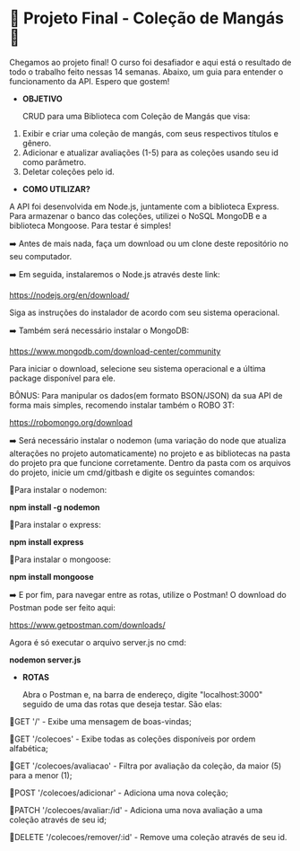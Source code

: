 # :cherry_blossom: Projeto Final - Coleção de Mangás :cherry_blossom:

Chegamos ao projeto final! O curso foi desafiador e aqui está o resultado de todo o trabalho feito nessas 14 semanas.
Abaixo, um guia para entender o funcionamento da API. Espero que gostem!


- <b>OBJETIVO</b> <p>
CRUD para uma Biblioteca com Coleção de Mangás que visa:<p>

1. Exibir e criar uma coleção de mangás, com seus respectivos títulos e gênero.
2. Adicionar e atualizar avaliações (1-5) para as coleções usando seu id como parâmetro.
3. Deletar coleções pelo id.

- <b>COMO UTILIZAR?</b>

A API foi desenvolvida em Node.js, juntamente com a biblioteca Express. 
Para armazenar o banco das coleções, utilizei o NoSQL MongoDB e a biblioteca Mongoose. Para testar é simples!

:arrow_right: Antes de mais nada, faça um download ou um clone deste repositório no seu computador.<p>
:arrow_right: Em seguida, instalaremos o Node.js através deste link:<p>
https://nodejs.org/en/download/<p>
Siga as instruções do instalador de acordo com seu sistema operacional.

:arrow_right: Também será necessário instalar o MongoDB:<p>
https://www.mongodb.com/download-center/community<p>
Para iniciar o download, selecione seu sistema operacional e a última package disponível para ele.

BÔNUS: Para manipular os dados(em formato BSON/JSON) da sua API de forma mais simples, recomendo instalar também o ROBO 3T:<p>
https://robomongo.org/download

:arrow_right: Será necessário instalar o nodemon (uma variação do node que atualiza alterações no projeto automaticamente) no projeto e as bibliotecas na pasta do projeto pra que funcione corretamente. Dentro da pasta com os arquivos do projeto, inicie um cmd/gitbash e digite os seguintes comandos:<p>

:small_blue_diamond:Para instalar o nodemon: <p>
  <b>npm install -g nodemon</b> <p>

:small_blue_diamond:Para instalar o express: <p>
  <b>npm install express</b><p>

:small_blue_diamond:Para instalar o mongoose: <p>

<b>npm install mongoose</b> <p>
 
 
:arrow_right: E por fim, para navegar entre as rotas, utilize o Postman! O download do Postman pode ser feito aqui: <p>
  https://www.getpostman.com/downloads/ <p>
    
 Agora é só executar o arquivo server.js no cmd: <p>
  <b> nodemon server.js </b> <p>  

- <b>ROTAS</b><p>
Abra o Postman e, na barra de endereço, digite "localhost:3000" seguido de uma das rotas que deseja testar. São elas:

:small_blue_diamond:GET '/' - Exibe uma mensagem de boas-vindas;<p>
:small_blue_diamond:GET '/colecoes' - Exibe todas as coleções disponíveis por ordem alfabética;<p>
:small_blue_diamond:GET '/colecoes/avaliacao' - Filtra por avaliação da coleção, da maior (5) para a menor (1);<p>
:small_blue_diamond:POST '/colecoes/adicionar' - Adiciona uma nova coleção;<p>
:small_blue_diamond:PATCH '/colecoes/avaliar:/id' - Adiciona uma nova avaliação a uma coleção através de seu id;<p>
:small_blue_diamond:DELETE '/colecoes/remover/:id' - Remove uma coleção através de seu id.


